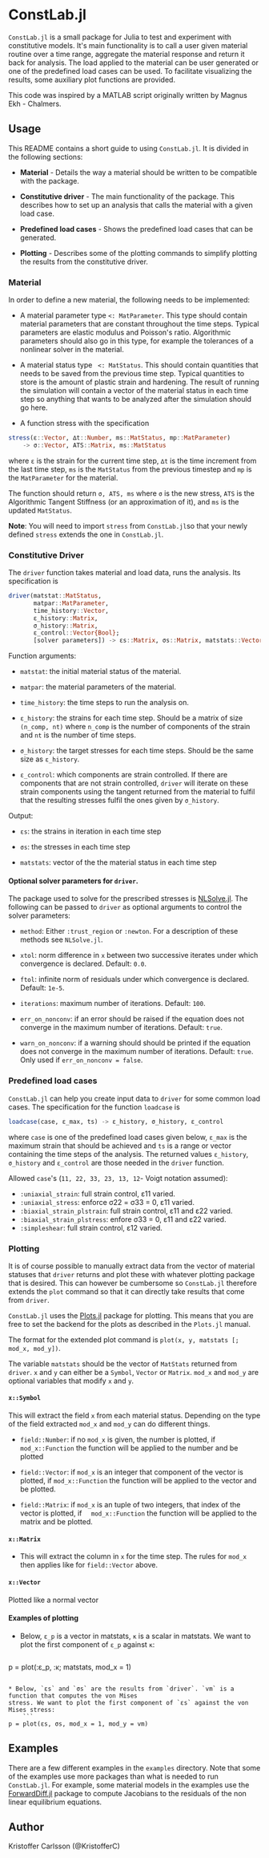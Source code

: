 # ConstLab.jl

`ConstLab.jl` is a small package for Julia to test and experiment with constitutive models.
It's main functionality is to call a user given material routine over a time range, aggregate the material response and return it back for analysis. The load applied to the material can be user generated or one of the predefined load cases can be used. To facilitate visualizing the results, some auxiliary plot functions are provided.

This code was inspired by a MATLAB script originally written by Magnus Ekh - Chalmers.

## Usage

This README contains a short guide to using `ConstLab.jl`.
It is divided in the following sections:

* **Material** - Details the way a material should be written to be compatible with the package.

* **Constitutive driver** - The main functionality of the package. This describes how to set
up an analysis that calls the material with a given load case.

* **Predefined load cases** - Shows the predefined load cases that can be generated.

* **Plotting** - Describes some of the plotting commands to simplify plotting the results from
the constitutive driver.

### Material

In order to define a new material, the following needs to be implemented:

* A material parameter type `<: MatParameter`. This type should contain material parameters
that are constant throughout the time steps. Typical parameters are elastic modulus
and Poisson's ratio. Algorithmic parameters should also go in this type, for example
the tolerances of a nonlinear solver in the material.

* A material status type ` <: MatStatus`. This should contain quantities
that needs to be saved from the previous time step. Typical quantities to store is the amount of
plastic strain and hardening. The result of running the simulation will contain a vector of the material status in each time step so anything that wants to be analyzed after the simulation should go here.

* A function stress with the specification
```julia
stress(ɛ::Vector, ∆t::Number, ms::MatStatus, mp::MatParameter)
    -> σ::Vector, ATS::Matrix, ms::MatStatus
```
where `ε` is the strain for the current time step, `∆t` is the time increment from the last time step, `ms` is the `MatStatus` from the previous timestep and `mp` is the `MatParameter` for the material.

The function should return `σ, ATS, ms` where `σ` is the new stress, `ATS` is the
Algorithmic Tangent Stiffness (or an approximation of it), and `ms` is the updated `MatStatus`.

**Note**: You will need to import `stress` from `ConstLab.jl`so that your newly defined `stress` extends the one in `ConstLab.jl`.

### Constitutive Driver

The `driver` function takes material and load data, runs the analysis. Its specification is

```julia
driver(matstat::MatStatus,
       matpar::MatParameter,
       time_history::Vector,
       ε_history::Matrix,
       σ_history::Matrix,
       ε_control::Vector{Bool};
       [solver parameters]) -> εs::Matrix, σs::Matrix, matstats::Vector
```

Function arguments:

* `matstat`: the initial material status of the material.

* `matpar`: the material parameters of the material.

* `time_history`: the time steps to run the analysis on.

* `ε_history`: the strains for each time step. Should be a matrix of size
`(n_comp, nt)` where `n_comp` is the number
of components of the strain and `nt` is the number of time steps.

* `σ_history`: the target stresses for each time steps. Should be the same size as
`ε_history`.

* `ε_control`: which components are strain controlled. If there are components
that are not strain controlled, `driver` will iterate on these strain components
using the tangent returned from the material to fulfil that the resulting stresses
fulfil the ones given by `σ_history`.

Output:

* `εs`: the strains in iteration in each time step

* `σs`: the stresses in each time step

* `matstats`: vector of the the material status in each time step


#### Optional solver parameters for `driver`.

The package used to solve for the prescribed stresses is [NLSolve.jl](https://github.com/EconForge/NLsolve.jl). The following can be passed to `driver` as optional arguments to control the solver parameters:

* `method`: Either `:trust_region` or `:newton`. For a description of these methods see `NLSolve.jl`.

* `xtol`: norm difference in `x` between two successive iterates under which
  convergence is declared. Default: `0.0`.

* `ftol`: infinite norm of residuals under which convergence is declared. Default: `1e-5`.

* `iterations`: maximum number of iterations. Default: `100`.

* `err_on_nonconv`: if an error should be raised if the equation does not converge in the
maximum number of iterations. Default: `true`.

* `warn_on_nonconv`: if a warning should should be printed if the equation does not converge in the
maximum number of iterations. Default: `true`. Only used if `err_on_nonconv = false`.

### Predefined load cases

`ConstLab.jl` can help you create input data to `driver` for some common load cases. The specification for the function `loadcase` is

```julia
loadcase(case, ε_max, ts) -> ε_history, σ_history, ε_control
```

where `case` is one of the predefined load cases given below, `ε_max` is the maximum strain that should be achieved and `ts` is a range or vector containing the time steps of the analysis. The returned values `ε_history`, `σ_history` and `ε_control` are those needed in the `driver` function.

Allowed `case`'s (`11, 22, 33, 23, 13, 12`- Voigt notation assumed):

* `:uniaxial_strain`: full strain control,  ε11 varied.
* `:uniaxial_stress`: enforce σ22 = σ33 = 0, ε11 varied.
* `:biaxial_strain_plstrain`: full strain control, ε11 and ε22 varied.
* `:biaxial_strain_plstress`: enfore σ33 = 0, ε11 and ε22 varied.
* `:simpleshear`: full strain control, ε12 varied.

### Plotting

It is of course possible to manually extract data from the vector of material statuses
that `driver` returns and plot these with whatever plotting package that is desired.
This can however be cumbersome so `ConstLab.jl` therefore extends the `plot` command so that it can
directly take results that come from `driver`.

`ConstLab.jl` uses the [Plots.jl](https://github.com/tbreloff/Plots.jl) package for plotting. This means that you are free to set the backend for the plots as described in the `Plots.jl` manual.

The format for the extended plot command is `plot(x, y, matstats [; mod_x, mod_y])`.

The variable `matstats` should be the vector of `MatStats` returned from `driver`. `x` and `y` can either be a `Symbol`, `Vector` or `Matrix`. `mod_x` and `mod_y` are optional variables that modify `x` and `y`.

#### `x::Symbol`

This will extract the field `x` from each material status. Depending on the type of the field extracted `mod_x` and `mod_y` can do different things.

* `field::Number`: if no `mod_x` is given, the number is plotted, if `mod_x::Function` the function will be applied to the number and be plotted

* `field::Vector`: if `mod_x` is an integer that component of the vector is plotted, if `mod_x::Function` the function will be applied to the vector and be plotted.

* `field::Matrix`: if `mod_x` is an tuple of two integers, that index of the vector is plotted, if `  mod_x::Function` the function will be applied to the matrix and be plotted.

#### `x::Matrix`

* This will extract the column in `x` for the time step. The rules for `mod_x` then applies like for `field::Vector` above.

#### `x::Vector`

Plotted like a normal vector


#### Examples of plotting

* Below, `ε_p` is a vector in matstats, `κ` is a scalar in matstats. We want to plot the first component of `ε_p` against `κ`:
    ```
p = plot(:ε_p, :κ; matstats, mod_x = 1)
```

* Below, `εs` and `σs` are the results from `driver`. `vm` is a function that computes the von Mises
stress. We want to plot the first component of `εs` against the von Mises stress:
    ```
p = plot(εs, σs, mod_x = 1, mod_y = vm)
```

## Examples

There are a few different examples in the `examples` directory. Note that some of the examples use more
packages than what is needed to run `ConstLab.jl`. For example, some material models in the examples use
the [ForwardDiff.jl](https://github.com/JuliaDiff/ForwardDiff.jl) package to compute Jacobians
to the residuals of the non linear equilibrium equations.

## Author

Kristoffer Carlsson (@KristofferC)